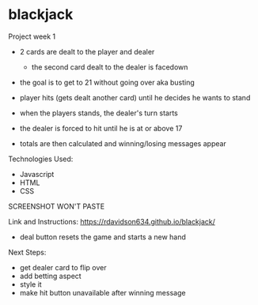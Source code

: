 # blackjack
Project week 1
- 2 cards are dealt to the player and dealer
    - the second card dealt to the dealer is facedown

- the goal is to get to 21 without going over aka busting

- player hits (gets dealt another card) until he decides he wants to stand
- when the players stands, the dealer's turn starts 
- the dealer is forced to hit until he is at or above 17
- totals are then calculated and winning/losing messages appear 

Technologies Used:
- Javascript 
- HTML
- CSS




SCREENSHOT WON'T PASTE







Link and Instructions:
https://rdavidson634.github.io/blackjack/
- deal button resets the game and starts a new hand 


Next Steps:
- get dealer card to flip over
- add betting aspect 
- style it 
- make hit button unavailable after winning message 